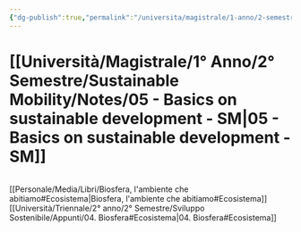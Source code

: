 ```yaml
---
{"dg-publish":true,"permalink":"/universita/magistrale/1-anno/2-semestre/sustainable-mobility/notes/05-basics-on-sustainable-development-sm/","tags":["UNI"]}
---
```


# [[Università/Magistrale/1° Anno/2° Semestre/Sustainable Mobility/Notes/05 - Basics on sustainable development - SM\|05 - Basics on sustainable development - SM]]

```table-of-contents
```

[[Personale/Media/Libri/Biosfera, l'ambiente che abitiamo#Ecosistema\|Biosfera, l'ambiente che abitiamo#Ecosistema]]
[[Università/Triennale/2° anno/2° Semestre/Sviluppo Sostenibile/Appunti/04. Biosfera#Ecosistema\|04. Biosfera#Ecosistema]]